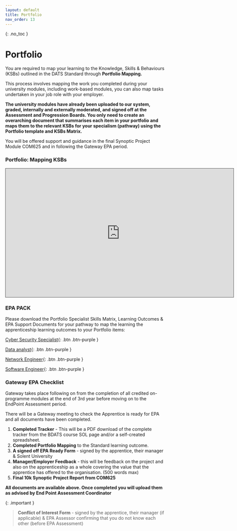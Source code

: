 ```yaml
---
layout: default
title: Portfolio
nav_order: 13
---
```


{: .no_toc }

# Portfolio

You are required to map your learning to the Knowledge, Skills & Behaviours (KSBs) outlined in the DATS Standard through **Portfolio Mapping.**

This process involves mapping the work you completed during your university modules, including work-based modules, you can also map tasks undertaken in your job role with your employer.


**The university modules have already been uploaded to our system, graded, internally and externally moderated, and signed off at the Assessment and Progression Boards. You only need to create an overarching document that summarises each item in your portfolio and maps them to the relevant KSBs for your specialism (pathway) using the Portfolio template and KSBs Matrix.**


You will be offered support and guidance in the final Synoptic Project Module COM625 and in following the Gateway EPA period.

### Portfolio: Mapping KSBs

<iframe src="https://solent.cloud.panopto.eu/Panopto/Pages/Embed.aspx?id=41a36f9d-6d37-4686-b1c4-b21601431d8e&autoplay=false&offerviewer=true&showtitle=true&showbrand=true&captions=true&interactivity=all" height="405" width="720" style="border: 1px solid #464646;" allowfullscreen allow="autoplay" aria-label="Panopto Embedded Video Player" aria-description="DATS 1-1 - KSB Mapping" ></iframe>

### EPA PACK
Please download the Portfolio Specialist Skills Matrix, Learning Outcomes  & EPA Support Documents for your pathway to map the learning the apprenticeship learning outcomes to your Portfolio items:

[Cyber Security Specialist](https://github.com/martinsolent/bdats/raw/refs/heads/main/docs/info/EPA_PACKS_2024/Cyber_Security_Specialist_2024.zip){: .btn .btn-purple } 

[Data analyst](https://github.com/martinsolent/bdats/raw/refs/heads/main/docs/info/EPA_PACKS_2024/Data_Analyst_2024.zip){: .btn .btn-purple } 

[Network Engineer](https://github.com/martinsolent/bdats/raw/refs/heads/main/docs/info/EPA_PACKS_2024/Network_Engineer_2024.zip){: .btn .btn-purple } 

[Software Engineer](https://github.com/martinsolent/bdats/raw/refs/heads/main/docs/info/EPA_PACKS_2024/Software_Engineer_2024.zip){: .btn .btn-purple } 


### Gateway EPA Checklist

Gateway takes place following on from the completion of all credited on-programme modules at the end of 3rd year before moving on to the EndPoint Assessment period.

There will be a Gateway meeting to check the Apprentice is ready for EPA and all documents have been completed.

1. **Completed Tracker** - This will be a PDF download of the complete tracker from the BDATS course SOL page and/or a self-created spreadsheet.
1. **Completed Portfolio Mapping** to the Standard learning outcome.
1. **A signed off EPA Ready Form** - signed by the apprentice, their manager & Solent University
1. **Manager/Employer Feedback** - this will be feedback on the project and also on the apprenticeship as a whole covering the value that the apprentice has offered to the organisation. (500 words max)
1. **Final 10k Synoptic Project Report from COM625**


**All documents are available above. Once completed you will upload them as advised by End Point Assessment Coordinator**

{: .important } 

> **Conflict of Interest Form** - signed by the apprentice, their manager (if applicable) & EPA Assessor confirming that you do not know each other (before EPA Assessment)
